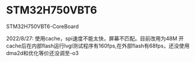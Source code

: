 # STM32H750VBT6
STM32H750VBT6-CoreBoard


2022/8/27:
使用cache，spi速度不能太快，屏幕不匹配。目前改用为48M
开cache后在内部flash运行lvgl测试程序有160fps,在外部flash有68fps，还没使用dma2d和优化等价还没调至-o3

